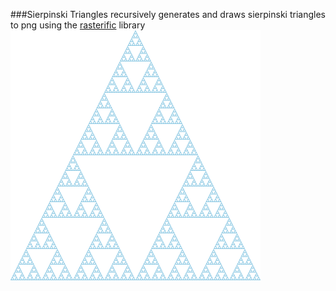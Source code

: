 ###Sierpinski Triangles
recursively generates and draws sierpinski triangles to png using the [rasterific](https://hackage.haskell.org/package/Rasterific-0.6.1) library
![sierpinski](images/triangle.png)
